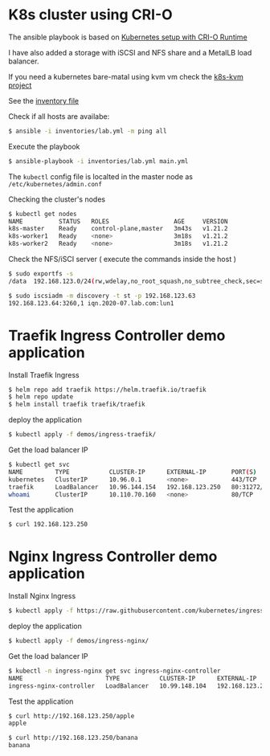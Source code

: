 # K8s cluster using CRI-O

The ansible playbook is based on [Kubernetes setup with CRI-O Runtime](https://github.com/msfidelis/kubernetes-with-cri-o)

I have also added a storage with iSCSI and NFS share and a MetalLB load balancer.

If you need a kubernetes bare-matal using kvm vm check the [k8s-kvm project](https://github.com/ssorato/ansible-kvm)

See the [inventory file](inventories/lab.yml)

Check if all hosts are availabe:

```bash
$ ansible -i inventories/lab.yml -m ping all
```

Execute the playbook

```bash
$ ansible-playbook -i inventories/lab.yml main.yml
```

The `kubectl` config file is localted in the master node as `/etc/kubernetes/admin.conf`

Checking the cluster's nodes

```bash
$ kubectl get nodes
NAME          STATUS   ROLES                  AGE     VERSION
k8s-master    Ready    control-plane,master   3m43s   v1.21.2
k8s-worker1   Ready    <none>                 3m18s   v1.21.2
k8s-worker2   Ready    <none>                 3m18s   v1.21.2
```

Check the NFS/iSCI server ( execute the commands inside the host )

```bash
$ sudo exportfs -s
/data  192.168.123.0/24(rw,wdelay,no_root_squash,no_subtree_check,sec=sys,rw,secure,no_root_squash,no_all_squash)

$ sudo iscsiadm -m discovery -t st -p 192.168.123.63
192.168.123.64:3260,1 iqn.2020-07.lab.com:lun1
```

# Traefik Ingress Controller demo application

Install Traefik Ingress

```bash
$ helm repo add traefik https://helm.traefik.io/traefik
$ helm repo update
$ helm install traefik traefik/traefik
```

deploy the application

```bash
$ kubectl apply -f demos/ingress-traefik/
```

Get the load balancer IP

```bash
$ kubectl get svc
NAME         TYPE           CLUSTER-IP      EXTERNAL-IP       PORT(S)                      AGE
kubernetes   ClusterIP      10.96.0.1       <none>            443/TCP                      82m
traefik      LoadBalancer   10.96.144.154   192.168.123.250   80:31272/TCP,443:30990/TCP   4m1s
whoami       ClusterIP      10.110.70.160   <none>            80/TCP                       5m19s
```

Test the application

```bash
$ curl 192.168.123.250
```

# Nginx Ingress Controller demo application

Install Nginx Ingress

```bash
$ kubectl apply -f https://raw.githubusercontent.com/kubernetes/ingress-nginx/controller-v1.1.0/deploy/static/provider/baremetal/deploy.yaml
```

deploy the application

```bash
$ kubectl apply -f demos/ingress-nginx/
```

Get the load balancer IP

```bash
$ kubectl -n ingress-nginx get svc ingress-nginx-controller
NAME                       TYPE           CLUSTER-IP      EXTERNAL-IP       PORT(S)                      AGE
ingress-nginx-controller   LoadBalancer   10.99.148.104   192.168.123.250   80:31644/TCP,443:30111/TCP   6m31s
```

Test the application

```bash
$ curl http://192.168.123.250/apple
apple

$ curl http://192.168.123.250/banana
banana
```
